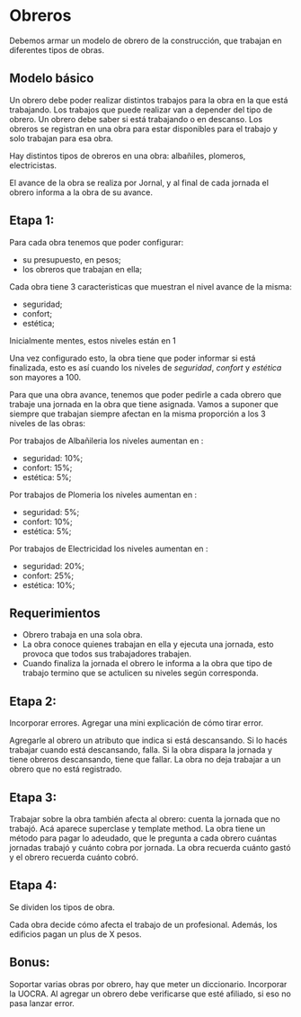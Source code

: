 # Obreros
Debemos armar un modelo de obrero de la construcción, que trabajan en diferentes tipos de obras.

## Modelo básico
Un obrero debe poder realizar distintos trabajos para la obra en la que está trabajando. Los trabajos que puede realizar van a depender del tipo de obrero. Un obrero debe saber si está trabajando o en descanso. Los obreros se registran en una obra para estar disponibles para el trabajo y solo trabajan para esa obra.

Hay distintos tipos de obreros en una obra: albañiles, plomeros, electricistas.

El avance de la obra se realiza por Jornal, y al final de cada jornada el obrero informa a la obra de su avance. 

## Etapa 1:

Para cada obra tenemos que poder configurar:

* su presupuesto, en pesos;
* los obreros que trabajan en ella;

Cada obra tiene 3 caracteristicas que muestran el nivel avance de la misma:

* seguridad;
* confort;
* estética;

Inicialmente mentes, estos niveles están en 1

Una vez configurado esto, la obra tiene que poder informar si está finalizada, esto es así cuando los niveles de _seguridad_, _confort_ y _estética_ son mayores a 100.

Para que una obra avance, tenemos que poder pedirle a cada obrero que trabaje una jornada en la obra que tiene asignada. Vamos a suponer que siempre que trabajan siempre afectan en la misma proporción a los 3 niveles de las obras:

Por trabajos de Albañileria los niveles aumentan en :
* seguridad: 10%;
* confort: 15%;
* estética: 5%;

Por trabajos de Plomeria los niveles aumentan en :
* seguridad: 5%;
* confort: 10%;
* estética: 5%;

Por trabajos de Electricidad los niveles aumentan en :
* seguridad: 20%;
* confort: 25%;
* estética: 10%;

## Requerimientos
* Obrero trabaja en una sola obra.
* La obra conoce quienes trabajan en ella y ejecuta una jornada, esto provoca que todos sus trabajadores trabajen.
* Cuando finaliza la jornada el obrero le informa a la obra que tipo de trabajo termino que se actulicen su niveles según corresponda.

## Etapa 2:
Incorporar errores. Agregar una mini explicación de cómo tirar error.

Agregarle al obrero un atributo que indica si está descansando. Si lo hacés trabajar cuando está descansando, falla. Si la obra dispara la jornada y tiene obreros descansando, tiene que fallar.
La obra no deja trabajar a un obrero que no está registrado.


## Etapa 3:

Trabajar sobre la obra también afecta al obrero: cuenta la jornada que no trabajó. Acá aparece superclase y template method.
La obra tiene un método para pagar lo adeudado, que le pregunta a cada obrero cuántas jornadas trabajó y cuánto cobra por jornada. La obra recuerda cuánto gastó y el obrero recuerda cuánto cobró.

## Etapa 4:
Se dividen los tipos de obra.

Cada obra decide cómo afecta el trabajo de un profesional.
Además, los edificios pagan un plus de X pesos.

## Bonus:

Soportar varias obras por obrero, hay que meter un diccionario.
Incorporar la UOCRA. Al agregar un obrero debe verificarse que esté afiliado, si eso no pasa lanzar error.
